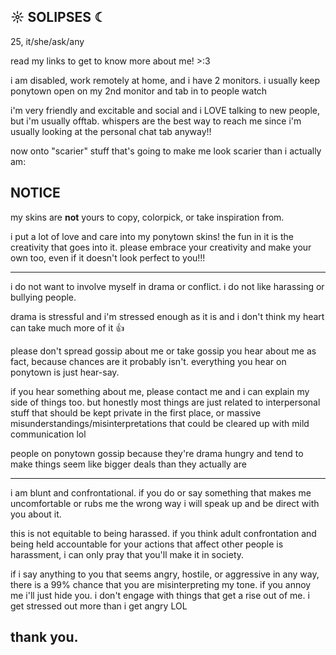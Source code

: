 ## ☼ SOLIPSES ☾

25, it/she/ask/any

read my links to get to know more about me! >:3 

i am disabled, work remotely at home, and i have 2 monitors. i usually keep ponytown open on my 2nd monitor and tab in to people watch

i'm very friendly and excitable and social and i LOVE talking to new people, but i'm usually offtab. whispers are the best way to reach me since i'm usually looking at the personal chat tab anyway!!

now onto "scarier" stuff that's going to make me look scarier than i actually am:

## NOTICE

my skins are **not** yours to copy, colorpick, or take inspiration from.

i put a lot of love and care into my ponytown skins! the fun in it is the creativity that goes into it. please embrace your creativity and make your own too, even if it doesn't look perfect to you!!!

---

i do not want to involve myself in drama or conflict. i do not like harassing or bullying people.

drama is stressful and i'm stressed enough as it is and i don't think my heart can take much more of it 👍

please don't spread gossip about me or take gossip you hear about me as fact, because chances are it probably isn't. everything you hear on ponytown is just hear-say.

if you hear something about me, please contact me and i can explain my side of things too. but honestly most things are just related to interpersonal stuff that should be kept private in the first place, or massive misunderstandings/misinterpretations that could be cleared up with mild communication lol

people on ponytown gossip because they're drama hungry and tend to make things seem like bigger deals than they actually are

---

i am blunt and confrontational. if you do or say something that makes me uncomfortable or rubs me the wrong way i will speak up and be direct with you about it. 

this is not equitable to being harassed. if you think adult confrontation and being held accountable for your actions that affect other people is harassment, i can only pray that you'll make it in society.

if i say anything to you that seems angry, hostile, or aggressive in any way, there is a 99% chance that you are misinterpreting my tone. if you annoy me i'll just hide you. i don't engage with things that get a rise out of me. i get stressed out more than i get angry LOL

## thank you.
